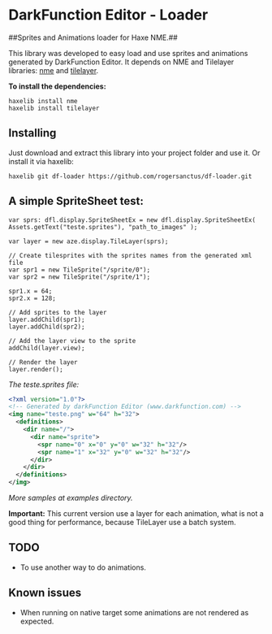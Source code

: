 DarkFunction Editor - Loader
============================

##Sprites and Animations loader for Haxe NME.##

This library was developed to easy load and use sprites and animations generated by DarkFunction Editor.
It depends on NME and Tilelayer libraries: [nme](http://nme.io) and [tilelayer](https://github.com/elsassph/nme-tilelayer).

**To install the dependencies:**
```
haxelib install nme
haxelib install tilelayer
```

Installing
----------

Just download and extract this library into your project folder and use it. Or install it via haxelib:

```
haxelib git df-loader https://github.com/rogersanctus/df-loader.git
```

A simple SpriteSheet test:
--------------------------

```as3
var sprs: dfl.display.SpriteSheetEx = new dfl.display.SpriteSheetEx( Assets.getText("teste.sprites"), "path_to_images" );

var layer = new aze.display.TileLayer(sprs);

// Create tilesprites with the sprites names from the generated xml file
var spr1 = new TileSprite("/sprite/0");
var spr2 = new TileSprite("/sprite/1");

spr1.x = 64;
spr2.x = 128;

// Add sprites to the layer
layer.addChild(spr1);
layer.addChild(spr2);

// Add the layer view to the sprite
addChild(layer.view);

// Render the layer
layer.render();
```

*The teste.sprites file:*
```xml
<?xml version="1.0"?>
<!-- Generated by darkFunction Editor (www.darkfunction.com) -->
<img name="teste.png" w="64" h="32">
  <definitions>
    <dir name="/">
      <dir name="sprite">
        <spr name="0" x="0" y="0" w="32" h="32"/>
        <spr name="1" x="32" y="0" w="32" h="32"/>
      </dir>
    </dir>
  </definitions>
</img>
```

_More samples at examples directory._

**Important:** This current version use a layer for each animation, what is not a good thing for performance, because TileLayer use a batch system. 

TODO
----
- To use another way to do animations.

Known issues
------------

- When running on native target some animations are not rendered as expected.